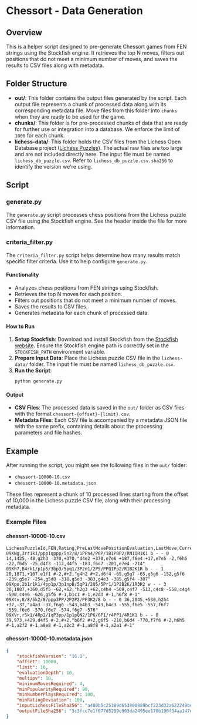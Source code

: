 # Chessort - Data Generation

## Overview

This is a helper script designed to pre-generate Chessort games from FEN strings using the Stockfish engine. It retrieves the top N moves, filters out positions that do not meet a minimum number of moves, and saves the results to CSV files along with metadata.

## Folder Structure

- **out/**: This folder contains the output files generated by the script. Each output file represents a chunk of processed data along with its corresponding metadata file. Move files from this folder into `chunks` when they are ready to be used for the game.
- **chunks/**: This folder is for pre-processed chunks of data that are ready for further use or integration into a database. We enforce the limit of `1000` for each chunk.
- **lichess-data/**: This folder holds the CSV files from the Lichess Open Database project ([Lichess Puzzles](https://database.lichess.org/#puzzles)). The actual raw files are too large and are not included directly here. The input file must be named `lichess_db_puzzle.csv`. Refer to `lichess_db_puzzle.csv.sha256` to identify the version we're using.

## Script

### generate.py

The `generate.py` script processes chess positions from the Lichess puzzle CSV file using the Stockfish engine. See the header inside the file for more information.

### criteria_filter.py

The `criteria_filter.py` script helps determine how many results match specific filter criteria. Use it to help configure `generate.py`.

#### Functionality

- Analyzes chess positions from FEN strings using Stockfish.
- Retrieves the top N moves for each position.
- Filters out positions that do not meet a minimum number of moves.
- Saves the results to CSV files.
- Generates metadata for each chunk of processed data.

#### How to Run

1. **Setup Stockfish**: Download and install Stockfish from the [Stockfish website](https://stockfishchess.org/download/). Ensure the Stockfish engine path is correctly set in the `STOCKFISH_PATH` environment variable.
2. **Prepare Input Data**: Place the Lichess puzzle CSV file in the `lichess-data/` folder. The input file must be named `lichess_db_puzzle.csv`.
3. **Run the Script**:
    ```sh
    python generate.py
    ```

#### Output

- **CSV Files**: The processed data is saved in the `out/` folder as CSV files with the format `chessort-{offset}-{limit}.csv`.
- **Metadata Files**: Each CSV file is accompanied by a metadata JSON file with the same prefix, containing details about the processing parameters and file hashes.

## Example

After running the script, you might see the following files in the `out/` folder:

- `chessort-10000-10.csv`
- `chessort-10000-10.metadata.json`

These files represent a chunk of 10 processed lines starting from the offset of 10,000 in the Lichess puzzle CSV file, along with their processing metadata.

### Example Files

#### chessort-10000-10.csv
```csv
LichessPuzzleId,FEN,Rating,PreLastMovePositionEvaluation,LastMove,CurrentPositionEvaluation,EvaluatedMoves
09XNg,3rr1k1/ppp1qppp/5n2/8/1PPn4/P6P/1B1PBP2/RN1QR1K1 b - - 0 14,1425,-48,g2h3 -370,+370,"d4e2 +370,e7e6 +187,f6e4 +17,e7e5 -2,f6h5 -22,f6d5 -25,d4f3 -112,d4f5 -183,f6d7 -201,e7e4 -214"
09Xh7,B4rk1/p1p5/3bp3/5pq1/3P2n1/2P5/PPQ1Pp2/R1B2K1R b - - 1 20,1871,+107,e1f1 #-2,#+2,"g4h2 #+2,d6f4 -65,g5g7 -65,g5g6 -152,g5f6 -239,g5e7 -254,g5d8 -318,g5e3 -383,g4e3 -385,g5f4 -387"
09Xpo,2b1r1k1/4pp1p/3p1npB/5qP1/2Q5/5Pr1/1P2B2K/1R3R2 w - - 3 30,1887,+360,d5f5 -62,+62,"h2g3 +62,c4h4 -509,c4f7 -513,c4c8 -558,c4g4 -590,c4e6 -626,g5f6 #-1,b1c1 #-1,e2d3 #-1,h6f8 #-1"
09Xtv,8/8/5k2/8/ppp3PP/2P2P2/PP3K2/8 b - - 0 36,2045,+530,h2h4 +37,-37,"a4a3 -37,f6g6 -543,b4b3 -543,b4c3 -555,f6e5 -557,f6f7 -559,f6e6 -570,f6e7 -574,f6g7 -576"
09XVr,r5k1/4Rp2/1qP3pp/1p1pQN2/1P6/6P1/r4PP1/4R1K1 b - - 0 39,973,+429,d4f5 #-2,#+2,"b6f2 #+2,g6f5 -210,b6d4 -770,f7f6 #-2,h6h5 #-1,a2f2 #-1,a8e8 #-1,a2c2 #-1,a8f8 #-1,a2a1 #-1"
```

#### chessort-10000-10.metadata.json
```json
{
    "stockfishVersion": "16.1",
    "offset": 10000,
    "limit": 10,
    "evaluationDepth": 10,
    "multipv": 10,
    "minimumMovesRequired": 4,
    "minPopularityRequired": 90,
    "minNumberPlaysRequired": 100,
    "minRatingDeviation": 100,
    "inputLichessFileSha256": "a480b5c25389d653800889bcf223d32a622249bd3d6ba3e210b8c75bc8092300",
    "outputFileSha256": "3c3fcc7e1f077d5299c903da2495ee170b196f34aa147d2d816dcba813f7362f"
}
```
